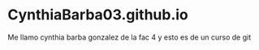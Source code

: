 # CynthiaBarba03.github.io



Me llamo cynthia barba gonzalez de la fac 4 y esto es de un curso de git